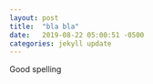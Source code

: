 ```yaml
---
layout: post
title:  "bla bla"
date:   2019-08-22 05:00:51 -0500
categories: jekyll update
---
```


Good spelling
